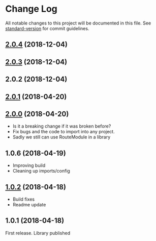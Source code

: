 # Change Log

All notable changes to this project will be documented in this file. See [standard-version](https://github.com/conventional-changelog/standard-version) for commit guidelines.

<a name="2.0.4"></a>
## [2.0.4](https://github.com/7jpsan/spotify-auth/compare/v2.0.3...v2.0.4) (2018-12-04)



<a name="2.0.3"></a>
## [2.0.3](https://github.com/7jpsan/spotify-auth/compare/v2.0.2...v2.0.3) (2018-12-04)



<a name="2.0.2"></a>
## 2.0.2 (2018-12-04)



<a name="2.0.1"></a>
## [2.0.1](https://github.com/7jpsan/spotify-auth/compare/v1.0.8...v2.0.1) (2018-04-20)



<a name="2.0.0"></a>
## [2.0.0](https://github.com/7jpsan/spotify-auth/compare/v1.0.6...v2.0.0) (2018-04-20)
 - Is it a breaking change if it was broken before? 
 - Fix bugs and the code to import into any project.
 - Sadly we still can use RouteModule in a library

<a name="1.0.6"></a>
## 1.0.6 (2018-04-19)
 - Improving build
 - Cleaning up imports/config


<a name="1.0.2"></a>
## [1.0.2](/compare/v1.0.1...v1.0.2) (2018-04-18)
- Build fixes
- Readme update

<a name="1.0.1"></a>
## 1.0.1 (2018-04-18)

First release. Library published
